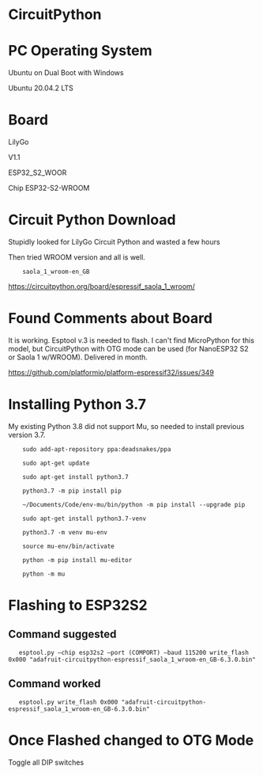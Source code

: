 # CircuitPython

# PC Operating System

Ubuntu on Dual Boot with Windows

Ubuntu 20.04.2 LTS

# Board

LilyGo

V1.1

ESP32_S2_WOOR

Chip ESP32-S2-WROOM

# Circuit Python Download

Stupidly looked for LilyGo Circuit Python and wasted a few hours

Then tried WROOM version and all is well.

        saola_1_wroom-en_GB

https://circuitpython.org/board/espressif_saola_1_wroom/

# Found Comments about Board

It is working. Esptool v.3 is needed to flash. I can't find MicroPython for this model, but CircuitPython with OTG mode can be used (for NanoESP32 S2 or Saola 1 w/WROOM). Delivered in month.


https://github.com/platformio/platform-espressif32/issues/349


# Installing Python 3.7

My existing Python 3.8 did not support Mu, so needed to install previous version 3.7.


        sudo add-apt-repository ppa:deadsnakes/ppa

        sudo apt-get update

        sudo apt-get install python3.7

        python3.7 -m pip install pip

        ~/Documents/Code/env-mu/bin/python -m pip install --upgrade pip

        sudo apt-get install python3.7-venv

        python3.7 -m venv mu-env

        source mu-env/bin/activate

        python -m pip install mu-editor

        python -m mu

# Flashing to ESP32S2

## Command suggested

       esptool.py –chip esp32s2 –port (COMPORT) –baud 115200 write_flash 0x000 "adafruit-circuitpython-espressif_saola_1_wroom-en_GB-6.3.0.bin"

## Command worked

       esptool.py write_flash 0x000 "adafruit-circuitpython-espressif_saola_1_wroom-en_GB-6.3.0.bin"


# Once Flashed changed to OTG Mode

Toggle all DIP switches



